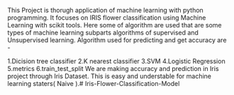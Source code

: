 This Project is thorugh application of machine learning with python programming. It focuses on IRIS flower classification using Machine Learning with scikit tools. Here some of algorithm are used that are some types of machine learning subparts algorithms of supervised and Unsupervised learning. Algorithm used for predicting and get accuracy are -


1.Dicision tree classifier
2.K nearest classifier
3.SVM
4.Logistic Regression
5.metrics
6.train_test_split We are making accuracy and prediction in Iris project through Iris Dataset. This is easy and understable for machine learning staters( Naive ).# Iris-Flower-Classification-Model
